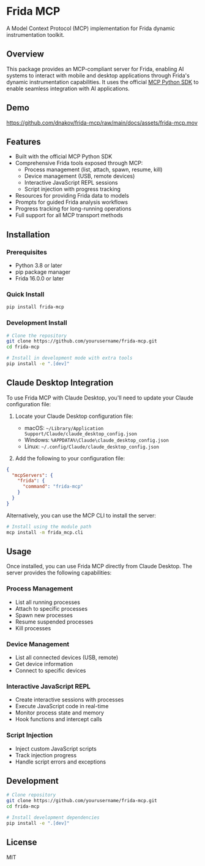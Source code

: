 # Frida MCP

A Model Context Protocol (MCP) implementation for Frida dynamic instrumentation toolkit.

## Overview

This package provides an MCP-compliant server for Frida, enabling AI systems to interact with mobile and desktop applications through Frida's dynamic instrumentation capabilities. It uses the official [MCP Python SDK](https://github.com/modelcontextprotocol/python-sdk) to enable seamless integration with AI applications.

## Demo

https://github.com/dnakov/frida-mcp/raw/main/docs/assets/frida-mcp.mov

## Features

- Built with the official MCP Python SDK
- Comprehensive Frida tools exposed through MCP:
  - Process management (list, attach, spawn, resume, kill)
  - Device management (USB, remote devices)
  - Interactive JavaScript REPL sessions
  - Script injection with progress tracking
- Resources for providing Frida data to models
- Prompts for guided Frida analysis workflows
- Progress tracking for long-running operations
- Full support for all MCP transport methods

## Installation

### Prerequisites

- Python 3.8 or later
- pip package manager
- Frida 16.0.0 or later

### Quick Install

```bash
pip install frida-mcp
```

### Development Install

```bash
# Clone the repository
git clone https://github.com/yourusername/frida-mcp.git
cd frida-mcp

# Install in development mode with extra tools
pip install -e ".[dev]"
```

## Claude Desktop Integration

To use Frida MCP with Claude Desktop, you'll need to update your Claude configuration file:

1. Locate your Claude Desktop configuration file:
   - macOS: `~/Library/Application Support/Claude/claude_desktop_config.json`
   - Windows: `%APPDATA%\Claude\claude_desktop_config.json`
   - Linux: `~/.config/Claude/claude_desktop_config.json`

2. Add the following to your configuration file:

```json
{
  "mcpServers": {
    "frida": {
      "command": "frida-mcp"
    }
  }
}
```

Alternatively, you can use the MCP CLI to install the server:

```bash
# Install using the module path
mcp install -m frida_mcp.cli
```

## Usage

Once installed, you can use Frida MCP directly from Claude Desktop. The server provides the following capabilities:

### Process Management
- List all running processes
- Attach to specific processes
- Spawn new processes
- Resume suspended processes
- Kill processes

### Device Management
- List all connected devices (USB, remote)
- Get device information
- Connect to specific devices

### Interactive JavaScript REPL
- Create interactive sessions with processes
- Execute JavaScript code in real-time
- Monitor process state and memory
- Hook functions and intercept calls

### Script Injection
- Inject custom JavaScript scripts
- Track injection progress
- Handle script errors and exceptions

## Development

```bash
# Clone repository
git clone https://github.com/yourusername/frida-mcp.git
cd frida-mcp

# Install development dependencies
pip install -e ".[dev]"
```

## License

MIT
